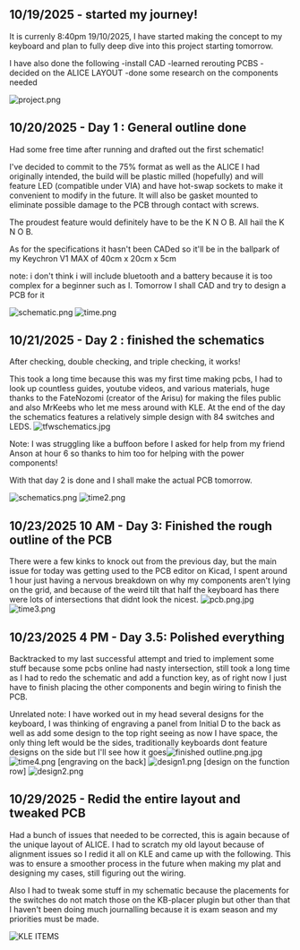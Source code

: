 <!--
  ===================    !!READ THIS NOTICE!!   ====================
  DO NOT edit this file manually. Your changes WILL BE OVERWRITTEN!
  This journal is auto generated and updated by Hack Club Blueprint.
  To edit this file, please edit your journal entries on Blueprint.
  ==================================================================
-->

## 10/19/2025 - started my journey!  

It is currenly 8:40pm 19/10/2025, I have started making the concept to my keyboard and plan to fully deep dive into this project starting tomorrow. 

I have also done the following
-install CAD
-learned rerouting PCBS
-decided on the ALICE LAYOUT
-done some research on the components needed

![project.png](https://blueprint.hackclub.com/user-attachments/blobs/proxy/eyJfcmFpbHMiOnsiZGF0YSI6MzM1MiwicHVyIjoiYmxvYl9pZCJ9fQ==--01aff3688ad0df41abc0df37ba8272a20f1b49f0/project.png)
  

## 10/20/2025 - Day 1 : General outline done  

Had some free time after running and drafted out the first schematic! 

I've decided to commit to the 75% format as well as the ALICE I had originally intended, the build will be plastic milled (hopefully) and will feature LED (compatible under VIA) and have hot-swap sockets to make it convenient to modify in the future. It will also be gasket mounted to eliminate possible damage to the PCB through contact with screws.

The proudest feature would definitely have to be the K N O B. All hail the K N O B.

As for the specifications it hasn't been CADed so it'll be in the ballpark of my Keychron V1 MAX of 
40cm x 20cm x 5cm

note: i don't think i will include bluetooth and a battery because it is too complex for a beginner such as I. Tomorrow I shall CAD and try to design a PCB for it






![schematic.png](https://blueprint.hackclub.com/user-attachments/blobs/proxy/eyJfcmFpbHMiOnsiZGF0YSI6MzY3NSwicHVyIjoiYmxvYl9pZCJ9fQ==--56ded6a6feece6dff1153e47495070f76cbb1b61/schematic.png)
![time.png](https://blueprint.hackclub.com/user-attachments/blobs/proxy/eyJfcmFpbHMiOnsiZGF0YSI6MzY3NiwicHVyIjoiYmxvYl9pZCJ9fQ==--fdb2fa741b33c091a90498d6e61d233a54157728/time.png)
  

## 10/21/2025 - Day 2 : finished the schematics  

After checking, double checking, and triple checking, it works!

This took a long time because this was my first time making pcbs, I had to look up countless guides, youtube videos, and various materials, huge thanks to the FateNozomi (creator of the Arisu) for making the files public and also MrKeebs who let me mess around with KLE. At the end of the day the schematics features a relatively simple design with 84 switches and LEDS.
![tfwschematics.jpg](https://blueprint.hackclub.com/user-attachments/blobs/proxy/eyJfcmFpbHMiOnsiZGF0YSI6NDAyOCwicHVyIjoiYmxvYl9pZCJ9fQ==--64d5f951df4b9e8775557790e8a21c836206d9dc/tfwschematics.jpg)



Note: I was struggling like a buffoon before I asked for help from my friend Anson at hour 6 so thanks to him too for helping with the power components!


With that day 2 is done and I shall make the actual PCB tomorrow.

![schematics.png](https://blueprint.hackclub.com/user-attachments/blobs/proxy/eyJfcmFpbHMiOnsiZGF0YSI6NDAyMywicHVyIjoiYmxvYl9pZCJ9fQ==--cf821ae185a4f4fa6790d11faa25ef54a7927959/schematics.png)
![time2.png](https://blueprint.hackclub.com/user-attachments/blobs/proxy/eyJfcmFpbHMiOnsiZGF0YSI6NDAyNSwicHVyIjoiYmxvYl9pZCJ9fQ==--ff639254836a406a4122133346f622b99094a314/time2.png)
  

## 10/23/2025 10 AM - Day 3: Finished the rough outline of the PCB  

There were a few kinks to knock out from the previous day, but the main issue for today was getting used to the PCB editor on Kicad, I spent around 1 hour just having a nervous breakdown on why my components aren't lying on the grid, and because of the weird tilt that half the keyboard has there were lots of intersections that didnt look the nicest.
![pcb.png.jpg](https://blueprint.hackclub.com/user-attachments/blobs/proxy/eyJfcmFpbHMiOnsiZGF0YSI6NDYxMywicHVyIjoiYmxvYl9pZCJ9fQ==--580a0e0df35d0b31384982285d2183cca63f93f4/pcb.png.jpg)
![time3.png](https://blueprint.hackclub.com/user-attachments/blobs/proxy/eyJfcmFpbHMiOnsiZGF0YSI6NDYxNCwicHVyIjoiYmxvYl9pZCJ9fQ==--85bb14c4e37ccd6a2df342914b181462a62bcf05/time3.png)
  

## 10/23/2025 4 PM - Day 3.5: Polished everything  

Backtracked to my last successful attempt and tried to implement some stuff because some pcbs online had nasty intersection, still took a long time as I had to redo the schematic and add a function key, as of right now I just have to finish placing the other components and begin wiring to finish the PCB.

Unrelated note: I have worked out in my head several designs for the keyboard, I was thinking of engraving a panel from Initial D to the back as well as add some design to the top right seeing as now I have space, the only thing left would be the sides, traditionally keyboards dont feature designs on the side but I'll see how it goes![finished outline.png.jpg](https://blueprint.hackclub.com/user-attachments/blobs/proxy/eyJfcmFpbHMiOnsiZGF0YSI6NDY4MSwicHVyIjoiYmxvYl9pZCJ9fQ==--166ffb9719a95ba973c7626f3b1fe9d609836828/finished%20outline.png.jpg)
![time4.png](https://blueprint.hackclub.com/user-attachments/blobs/proxy/eyJfcmFpbHMiOnsiZGF0YSI6NDY4MiwicHVyIjoiYmxvYl9pZCJ9fQ==--695e8174bed4049a1bcf24ea19b2d1bb8f638781/time4.png)
[engraving on the back]
![design1.png](https://blueprint.hackclub.com/user-attachments/blobs/proxy/eyJfcmFpbHMiOnsiZGF0YSI6NDY4NCwicHVyIjoiYmxvYl9pZCJ9fQ==--a36d3ef355e34e5dff2b7f2d2601022f9f416776/design1.png)
[design on the function row]
![design2.png](https://blueprint.hackclub.com/user-attachments/blobs/proxy/eyJfcmFpbHMiOnsiZGF0YSI6NDY4NSwicHVyIjoiYmxvYl9pZCJ9fQ==--120a89af202a639c119f6e73dd5f1f82fe6fb3ce/design2.png)

  

## 10/29/2025 - Redid the entire layout and tweaked PCB  

Had a bunch of issues that needed to be corrected, this is again because of the unique layout of ALICE. I had to scratch my old layout because of alignment issues so I redid it all on KLE and came up with the following. This was to ensure a smoother process in the future when making my plat and designing my cases, still figuring out the wiring.

Also I had to tweak some stuff in my schematic because the placements for the switches do not match those on the KB-placer plugin but other than that I haven't been doing much journalling because it is exam season and my priorities must be made.

![KLE ITEMS](https://blueprint.hackclub.com/user-attachments/blobs/proxy/eyJfcmFpbHMiOnsiZGF0YSI6NjQ4MSwicHVyIjoiYmxvYl9pZCJ9fQ==--0cf427fef97c1fd02eec5d16b96622d8282fc0b4/KLE%20ITEMS.png)
  

